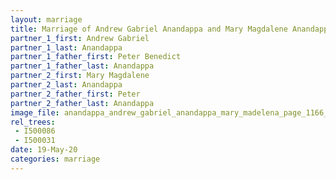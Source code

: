 ```yaml
---
layout: marriage
title: Marriage of Andrew Gabriel Anandappa and Mary Magdalene Anandappa
partner_1_first: Andrew Gabriel
partner_1_last: Anandappa
partner_1_father_first: Peter Benedict
partner_1_father_last: Anandappa
partner_2_first: Mary Magdalene
partner_2_last: Anandappa
partner_2_father_first: Peter
partner_2_father_last: Anandappa
image_file: anandappa_andrew_gabriel_anandappa_mary_madelena_page_1166_year_1920
rel_trees:
 - I500086
 - I500031
date: 19-May-20
categories: marriage
---
```


